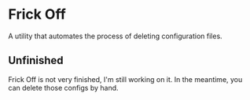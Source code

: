 # Frick Off

A utility that automates the process of deleting configuration files.

## Unfinished

Frick Off is not very finished, I'm still working on it. In the meantime, you
can delete those configs by hand.
